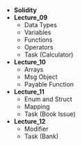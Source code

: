 * **Solidity**
* **Lecture_09**
    * Data Types
    * Variables
    * Functions
    * Operators
    * Task (Calculator)
* **Lecture_10**
    * Arrays
    * Msg Object
    * Payable Function
* **Lecture_11**
    * Enum and Struct
    * Mapping
    * Task (Book Issue)
* **Lecture_12**
    * Modifier
    * Task (Bank)
